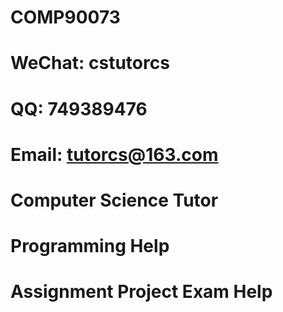 # COMP90073
# WeChat: cstutorcs

# QQ: 749389476

# Email: tutorcs@163.com

# Computer Science Tutor

# Programming Help

# Assignment Project Exam Help
